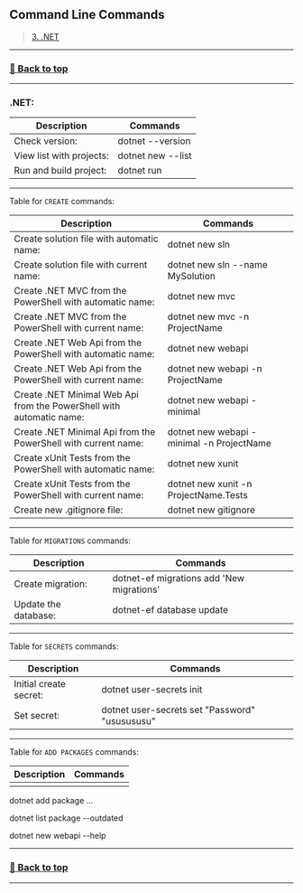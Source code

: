 ## **Command Line Commands**

>[3. .NET](#net)
>

---
### [🔼 Back to top](#commands)
---

### **.NET:**

|Description|Commands|
|--|--|
|Check version:                                                         |dotnet --version|
|View list with projects:                                               |dotnet new --list|
|Run and build project:                                                 |dotnet run|

---

Table for ```CREATE``` commands:

|Description|Commands|
|--|--|
|Create solution file with automatic name:                              |dotnet new sln|
|Create solution file with current name:                                |dotnet new sln --name MySolution|
|Create .NET MVC from the PowerShell with automatic name:               |dotnet new mvc|
|Create .NET MVC from the PowerShell with current name:                 |dotnet new mvc -n ProjectName|
|Create .NET Web Api from the PowerShell with automatic name:           |dotnet new webapi|
|Create .NET Web Api from the PowerShell with current name:             |dotnet new webapi -n ProjectName|
|Create .NET Minimal Web Api from the PowerShell with automatic name:   |dotnet new webapi -minimal|
|Create .NET Minimal Api from the PowerShell with current name:         |dotnet new webapi -minimal -n ProjectName|
|Create xUnit Tests from the PowerShell with automatic name:            |dotnet new xunit|
|Create xUnit Tests from the PowerShell with current name:              |dotnet new xunit -n ProjectName.Tests|
|Create new .gitignore file:                                            |dotnet new gitignore|

---

Table for ```MIGRATIONS``` commands:

|Description|Commands|
|--|--|
|Create migration:                                                      |dotnet-ef migrations add 'New migrations'|
|Update the database:                                                   |dotnet-ef database update|

---

Table for ```SECRETS``` commands:

|Description|Commands|
|--|--|
|Initial create secret:                                                 |dotnet user-secrets init|
|Set secret:                                                            |dotnet user-secrets set "Password" "ususususu"|

---

Table for ```ADD PACKAGES``` commands:

|Description|Commands|
|--|--|
|||dotnet new console -n ConsoleName
dotnet add package ...


dotnet list package --outdated

dotnet new webapi --help

---
### [🔼 Back to top](#commands)
---
